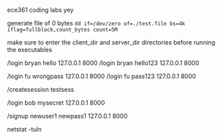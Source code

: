 ece361 coding labs yey

generate file of 0 bytes
`dd if=/dev/zero of=./test.file bs=4k iflag=fullblock,count_bytes count=5M`

make sure to enter the client_dir and server_dir directories before running the executables

/login bryan hello 127.0.0.1 8000
/login bryan hello123 127.0.0.1 8000

/login fu wrongpass 127.0.0.1 8000
/login fu pass123 127.0.0.1 8000

/createsession testsess

/login bob mysecret 127.0.0.1 8000

/signup newuser1 newpass1 127.0.0.1 8000


netstat -tuln
